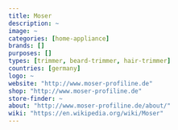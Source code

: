 ```yaml
---
title: Moser
description: ~
image: ~
categories: [home-appliance]
brands: []
purposes: []
types: [trimmer, beard-trimmer, hair-trimmer]
countries: [germany]
logo: ~
website: "http://www.moser-profiline.de"
shop: "http://www.moser-profiline.de"
store-finder: ~
about: "http://www.moser-profiline.de/about/"
wiki: "https://en.wikipedia.org/wiki/Moser"
---
```

